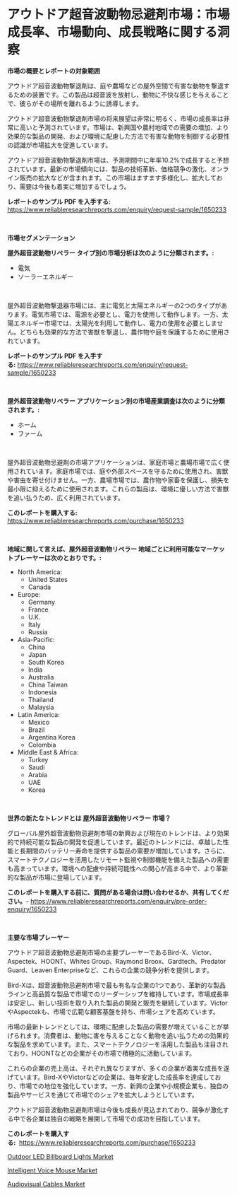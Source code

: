 <p><h1>アウトドア超音波動物忌避剤市場：市場成長率、市場動向、成長戦略に関する洞察</h1></p><p><strong>市場の概要とレポートの対象範囲</strong></p>
<p><p>アウトドア超音波動物撃退剤は、庭や農場などの屋外空間で有害な動物を撃退するための装置です。この製品は超音波を放射し、動物に不快な感じを与えることで、彼らがその場所を離れるように誘導します。</p><p>アウトドア超音波動物撃退剤市場の将来展望は非常に明るく、市場の成長率は非常に高いと予測されています。市場は、新興国や農村地域での需要の増加、より効果的な製品の開発、および環境に配慮した方法で有害な動物を制御する必要性の認識が市場拡大を促進しています。</p><p>アウトドア超音波動物撃退剤市場は、予測期間中に年率10.2%で成長すると予想されています。最新の市場傾向には、製品の技術革新、価格競争の激化、オンライン販売の拡大などが含まれます。この市場はますます多様化し、拡大しており、需要は今後も着実に増加するでしょう。</p></p>
<p><strong>レポートのサンプル PDF を入手する:</strong> <a href="https://www.reliableresearchreports.com/enquiry/request-sample/1650233">https://www.reliableresearchreports.com/enquiry/request-sample/1650233</a></p>
<p>&nbsp;</p>
<p><strong>市場セグメンテーション</strong></p>
<p><strong>屋外超音波動物リペラー タイプ別の市場分析は次のように分類されます。:</strong></p>
<p><ul><li>電気</li><li>ソーラーエネルギー</li></ul></p>
<p>&nbsp;</p>
<p><p>屋外超音波動物撃退器市場には、主に電気と太陽エネルギーの2つのタイプがあります。電気市場では、電源を必要とし、電力を使用して動作します。一方、太陽エネルギー市場では、太陽光を利用して動作し、電力の使用を必要としません。どちらも効果的な方法で害獣を撃退し、農作物や庭を保護するために使用されています。</p></p>
<p><strong>レポートのサンプル PDF を入手する:</strong>&nbsp;<a href="https://www.reliableresearchreports.com/enquiry/request-sample/1650233">https://www.reliableresearchreports.com/enquiry/request-sample/1650233</a></p>
<p>&nbsp;</p>
<p><strong> 屋外超音波動物リペラー アプリケーション別の市場産業調査は次のように分類されます。:</strong></p>
<p><ul><li>ホーム</li><li>ファーム</li></ul></p>
<p>&nbsp;</p>
<p><p>屋外超音波動物忌避剤の市場アプリケーションは、家庭市場と農場市場で広く使用されています。家庭市場では、庭や外部スペースを守るために使用され、害獣や害虫を寄せ付けません。一方、農場市場では、農作物や家畜を保護し、損失を最小限に抑えるために使用されます。これらの製品は、環境に優しい方法で害獣を追い払うため、広く利用されています。</p></p>
<p><strong>このレポートを購入する:</strong>&nbsp; <a href="https://www.reliableresearchreports.com/purchase/1650233">https://www.reliableresearchreports.com/purchase/1650233</a></p>
<p>&nbsp;</p>
<p><strong>地域に関して言えば、屋外超音波動物リペラー 地域ごとに利用可能なマーケットプレーヤーは次のとおりです。:</strong></p>
<p><ul>
    <li>
        North America:
        <ul>
            <li>United States</li>
            <li>Canada</li>
        </ul>
    </li>
    <li>
        Europe:
        <ul>
            <li>Germany</li>
            <li>France</li>
            <li>U.K.</li>
            <li>Italy</li>
            <li>Russia</li>
        </ul>
    </li>
    <li>
        Asia-Pacific:
        <ul>
            <li>China</li>
            <li>Japan</li>
            <li>South Korea</li>
            <li>India</li>
            <li>Australia</li>
            <li>China Taiwan</li>
            <li>Indonesia</li>
            <li>Thailand</li>
            <li>Malaysia</li>
        </ul>
    </li>
    <li>
        Latin America:
        <ul>
            <li>Mexico</li>
            <li>Brazil</li>
            <li>Argentina Korea</li>
            <li>Colombia</li>
        </ul>
    </li>
    <li>
        Middle East & Africa:
        <ul>
            <li>Turkey</li>
            <li>Saudi</li>
            <li>Arabia</li>
            <li>UAE</li>
            <li>Korea</li>
        </ul>
    </li>
    </ul></p>
<p>&nbsp;</p>
<p><strong>世界の新たなトレンドとは 屋外超音波動物リペラー 市場？</strong></p>
<p><p>グローバル屋外超音波動物忌避剤市場の新興および現在のトレンドは、より効果的で持続可能な製品の開発を促進しています。最近のトレンドには、卓越した性能と長期間のバッテリー寿命を提供する製品の需要が増加しています。さらに、スマートテクノロジーを活用したリモート監視や制御機能を備えた製品への需要も高まっています。環境への配慮や持続可能性への関心が高まる中で、より革新的な製品が市場に登場しています。</p></p>
<p><strong>このレポートを購入する前に、質問がある場合は問い合わせるか、共有してください。</strong>- <a href="https://www.reliableresearchreports.com/enquiry/pre-order-enquiry/1650233">https://www.reliableresearchreports.com/enquiry/pre-order-enquiry/1650233</a></p>
<p>&nbsp;</p>
<p><strong>主要な市場プレーヤー</strong></p>
<p><p>アウトドア超音波動物忌避剤市場の主要プレーヤーであるBird-X、Victor、Aspectek、HOONT、Whites Group、Raymond Broox、Gardtech、Predator Guard、Leaven Enterpriseなど、これらの企業の競争分析を提供します。</p><p>Bird-Xは、超音波動物忌避剤市場で最も有名な企業の1つであり、革新的な製品ラインと高品質な製品で市場でのリーダーシップを維持しています。市場成長率は安定し、新しい技術を取り入れた製品の開発と販売を継続しています。VictorやAspectekも、市場で広範な顧客基盤を持ち、市場シェアを高めています。</p><p>市場の最新トレンドとしては、環境に配慮した製品の需要が増えていることが挙げられます。消費者は、動物に害を与えることなく動物を追い払うための効果的な製品を求めています。また、スマートテクノロジーを活用した製品も注目されており、HOONTなどの企業がその市場で積極的に活動しています。</p><p>これらの企業の売上高は、それぞれ異なりますが、多くの企業が着実な成長を遂げています。Bird-XやVictorなどの企業は、毎年安定した成長率を達成しており、市場での地位を強化しています。一方、新興の企業や小規模企業も、独自の製品やサービスを通じて市場でのシェアを拡大しようとしています。</p><p>アウトドア超音波動物忌避剤市場は今後も成長が見込まれており、競争が激化する中で各企業は独自の戦略を展開して市場での成功を目指しています。</p></p>
<p><strong>このレポートを購入する:</strong>&nbsp;&nbsp;<a href="https://www.reliableresearchreports.com/purchase/1650233">https://www.reliableresearchreports.com/purchase/1650233</a></p>
<p><p><a href="https://github.com/mauripalmi/Market-Research-Report-List-2/blob/main/outdoor-led-billboard-lights-market.md">Outdoor LED Billboard Lights Market</a></p><p><a href="https://github.com/gulaimolin/Market-Research-Report-List-3/blob/main/intelligent-voice-mouse-market.md">Intelligent Voice Mouse Market</a></p><p><a href="https://github.com/RoccoManning/Market-Research-Report-List-4/blob/main/audiovisual-cables-market.md">Audiovisual Cables Market</a></p></p>